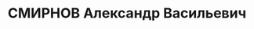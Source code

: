 ---
title: СМИРНОВ Александр Васильевич
description: 'Род. в 1903, член ВКП(б) с 1919. Полковой комиссар, преподаватель кафедры
  философии Военно-медицинской академии

  Арестован 05.10.1936. Приговор: ВК ВС СССР, 28.12.1936 – 10 лет ИТЛ и 5 лет п/п.
  Приговорен к ВМН. Расстрелян 10.10.1937.

  Реабилитирован 12.05.1956'
---